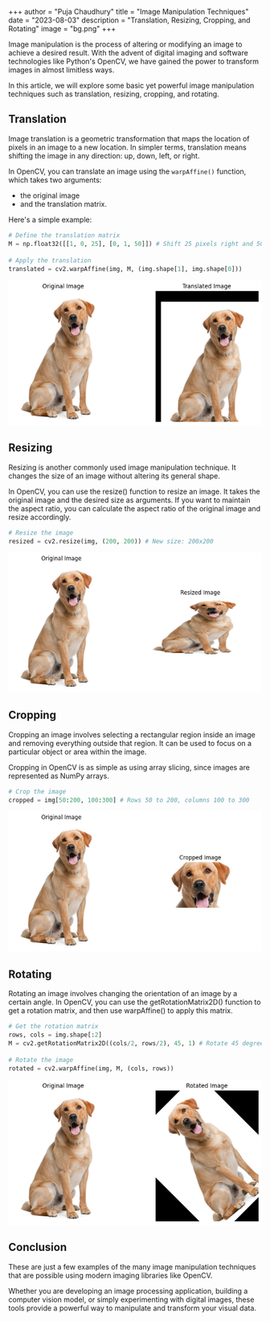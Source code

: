 +++
author = "Puja Chaudhury"
title = "Image Manipulation Techniques"
date = "2023-08-03"
description = "Translation, Resizing, Cropping, and Rotating"
image = "bg.png"
+++

Image manipulation is the process of altering or modifying an image to achieve a desired result. With the advent of digital imaging and software technologies like Python's OpenCV, we have gained the power to transform images in almost limitless ways. 

In this article, we will explore some basic yet powerful image manipulation techniques such as translation, resizing, cropping, and rotating.

## Translation

Image translation is a geometric transformation that maps the location of pixels in an image to a new location. In simpler terms, translation means shifting the image in any direction: up, down, left, or right.

In OpenCV, you can translate an image using the `warpAffine()` function, which takes two arguments: 
- the original image 
- and the translation matrix. 

Here's a simple example:

```python
# Define the translation matrix
M = np.float32([[1, 0, 25], [0, 1, 50]]) # Shift 25 pixels right and 50 pixels down

# Apply the translation
translated = cv2.warpAffine(img, M, (img.shape[1], img.shape[0]))
 ```

![Translated Image](t.png)

## Resizing
Resizing is another commonly used image manipulation technique. It changes the size of an image without altering its general shape.

In OpenCV, you can use the resize() function to resize an image. It takes the original image and the desired size as arguments. If you want to maintain the aspect ratio, you can calculate the aspect ratio of the original image and resize accordingly.

```python
# Resize the image
resized = cv2.resize(img, (200, 200)) # New size: 200x200
```
![Resized Image](r.png)

## Cropping
Cropping an image involves selecting a rectangular region inside an image and removing everything outside that region. It can be used to focus on a particular object or area within the image.

Cropping in OpenCV is as simple as using array slicing, since images are represented as NumPy arrays.

```python
# Crop the image
cropped = img[50:200, 100:300] # Rows 50 to 200, columns 100 to 300
```
![Cropped Image](cr.png)
## Rotating
Rotating an image involves changing the orientation of an image by a certain angle. In OpenCV, you can use the getRotationMatrix2D() function to get a rotation matrix, and then use warpAffine() to apply this matrix.

```python
# Get the rotation matrix
rows, cols = img.shape[:2]
M = cv2.getRotationMatrix2D((cols/2, rows/2), 45, 1) # Rotate 45 degrees around the center of the image

# Rotate the image
rotated = cv2.warpAffine(img, M, (cols, rows))
```
![Rotated Image](ro.png)

## Conclusion
These are just a few examples of the many image manipulation techniques that are possible using modern imaging libraries like OpenCV. 

Whether you are developing an image processing application, building a computer vision model, or simply experimenting with digital images, these tools provide a powerful way to manipulate and transform your visual data.